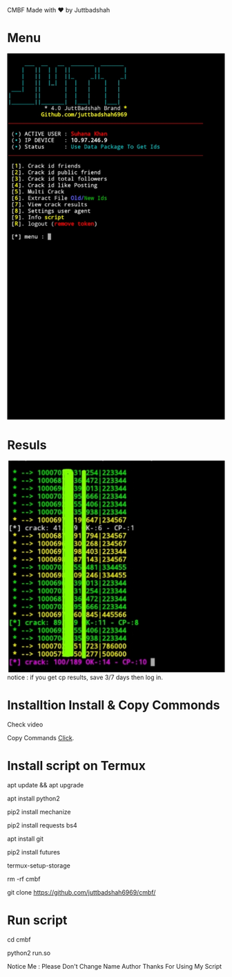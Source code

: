 CMBF
Made with ❤️ by Juttbadshah

# Menu
<img src="https://github.com/juttbadshah6969/cmbf/blob/main/img/menu1.jpg" />

# Resuls
<img src="https://github.com/juttbadshah6969/cmbf/blob/main/img/ids.jpg" />
notice : if you get cp results, save 3/7 days then log in.

# Installtion Install & Copy Commonds

Check video

<p>Copy Commands <a href="https://pastebin.com/raw/6raBrckm" target="_blank">Click</a>.</p>

# Install script on Termux

apt update && apt upgrade

apt install python2

pip2 install mechanize

pip2 install requests bs4

apt install git

pip2 install futures

termux-setup-storage

rm -rf cmbf

git clone https://github.com/juttbadshah6969/cmbf/

# Run script

cd cmbf

python2 run.so


Notice Me : Please Don't Change Name Author Thanks For Using My Script
